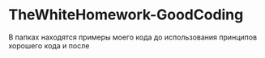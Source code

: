 # TheWhiteHomework-GoodCoding

В папках находятся примеры моего кода до использования принципов хорошего кода и после
